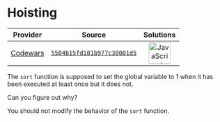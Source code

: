 [_metadata_:generated]: - "true"

# Hoisting

<!-- INFO TABLE BEGIN -->

| Provider                                        | Source                                                                               | Solutions                                                                                                                                                    |
| :---------------------------------------------: | :----------------------------------------------------------------------------------: | :----------------------------------------------------------------------------------------------------------------------------------------------------------: |
| [Codewars](../../../docs/providers/Codewars.md) | [`5504b15fd181b977c30001d5`](https://www.codewars.com/kata/5504b15fd181b977c30001d5) | [<img src="https://res.cloudinary.com/rascaltwo/image/upload/v1631924076/javascript_ehszr7.svg" alt="JavaScript" title="JavaScript" width="50" />](solve.js) |

<!-- INFO TABLE END -->

The `sort` function is supposed to set the global variable to 1 when it has been executed at least once but it does not.

Can you figure out why?

You should not modify the behavior of the `sort` function.
